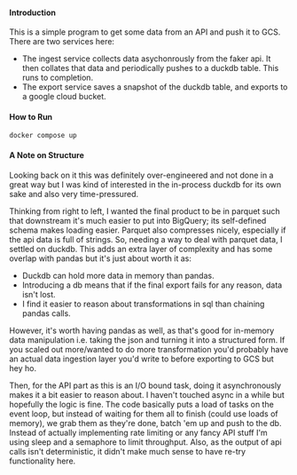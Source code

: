 #### Introduction
This is a simple program to get some data from an API and push it to GCS. 
There are two services here:
- The ingest service collects data asychonrously from the faker api. It then collates that data and periodically pushes to a duckdb table. This runs to completion. 
- The export service saves a snapshot of the duckdb table, and exports to a google cloud bucket.

#### How to Run
`docker compose up`

#### A Note on Structure
Looking back on it this was definitely over-engineered and not done in a great way but I was kind of interested in the in-process duckdb for its own sake and also very time-pressured. 

Thinking from right to left, I wanted the final product to be in parquet such that downstream it's much easier to put into BigQuery; its self-defined schema makes loading easier. Parquet also compresses nicely, especially if the api data is full of strings. So, needing a way to deal with parquet data, I settled on duckdb. This adds an extra layer of complexity and has some overlap with pandas but it's just about worth it as:
- Duckdb can hold more data in memory than pandas.
- Introducing a db means that if the final export fails for any reason, data isn't lost.
- I find it easier to reason about transformations in sql than chaining pandas calls.

However, it's worth having pandas as well, as that's good for in-memory data manipulation i.e. taking the json and turning it into a structured form. If you scaled out more/wanted to do more transformation you'd probably have an actual data ingestion layer you'd write to before exporting to GCS but hey ho. 

Then, for the API part as this is an I/O bound task, doing it asynchronously makes it a bit easier to reason about. I haven't touched async in a while but hopefully the logic is fine. The code basically puts a load of tasks on the event loop, but instead of waiting for them all to finish (could use loads of memory), we grab them as they're done, batch 'em up and push to the db. Instead of actually implementing rate limiting or any fancy API stuff I'm using sleep and a semaphore to limit throughput. Also, as the output of api calls isn't deterministic, it didn't make much sense to have re-try functionality here. 










